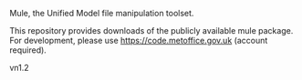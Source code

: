 Mule, the Unified Model file manipulation toolset.

This repository provides downloads of the publicly available mule package.  For development, please use https://code.metoffice.gov.uk (account required).

vn1.2
